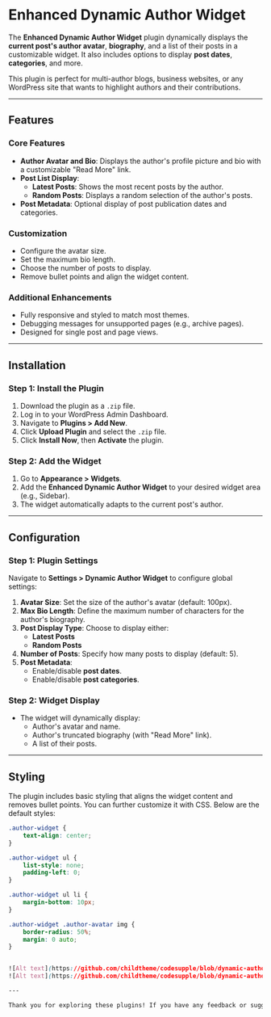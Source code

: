 # Enhanced Dynamic Author Widget

The **Enhanced Dynamic Author Widget** plugin dynamically displays the **current post's author avatar**, **biography**, and a list of their posts in a customizable widget. It also includes options to display **post dates**, **categories**, and more.

This plugin is perfect for multi-author blogs, business websites, or any WordPress site that wants to highlight authors and their contributions.

---

## Features

### Core Features
- **Author Avatar and Bio**: Displays the author's profile picture and bio with a customizable "Read More" link.
- **Post List Display**:
  - **Latest Posts**: Shows the most recent posts by the author.
  - **Random Posts**: Displays a random selection of the author's posts.
- **Post Metadata**: Optional display of post publication dates and categories.

### Customization
- Configure the avatar size.
- Set the maximum bio length.
- Choose the number of posts to display.
- Remove bullet points and align the widget content.

### Additional Enhancements
- Fully responsive and styled to match most themes.
- Debugging messages for unsupported pages (e.g., archive pages).
- Designed for single post and page views.

---

## Installation

### Step 1: Install the Plugin
1. Download the plugin as a `.zip` file.
2. Log in to your WordPress Admin Dashboard.
3. Navigate to **Plugins > Add New**.
4. Click **Upload Plugin** and select the `.zip` file.
5. Click **Install Now**, then **Activate** the plugin.

### Step 2: Add the Widget
1. Go to **Appearance > Widgets**.
2. Add the **Enhanced Dynamic Author Widget** to your desired widget area (e.g., Sidebar).
3. The widget automatically adapts to the current post's author.

---

## Configuration

### Step 1: Plugin Settings
Navigate to **Settings > Dynamic Author Widget** to configure global settings:

1. **Avatar Size**: Set the size of the author's avatar (default: 100px).
2. **Max Bio Length**: Define the maximum number of characters for the author's biography.
3. **Post Display Type**: Choose to display either:
   - **Latest Posts**
   - **Random Posts**
4. **Number of Posts**: Specify how many posts to display (default: 5).
5. **Post Metadata**:
   - Enable/disable **post dates**.
   - Enable/disable **post categories**.

### Step 2: Widget Display
- The widget will dynamically display:
  - Author's avatar and name.
  - Author's truncated biography (with "Read More" link).
  - A list of their posts.

---

## Styling

The plugin includes basic styling that aligns the widget content and removes bullet points. You can further customize it with CSS. Below are the default styles:

```css
.author-widget {
    text-align: center;
}

.author-widget ul {
    list-style: none;
    padding-left: 0;
}

.author-widget ul li {
    margin-bottom: 10px;
}

.author-widget .author-avatar img {
    border-radius: 50%;
    margin: 0 auto;
}


![Alt text](https://github.com/childtheme/codesupple/blob/dynamic-author-widget/result.jpg)
![Alt text](https://github.com/childtheme/codesupple/blob/dynamic-author-widget/settings.jpg)

---

Thank you for exploring these plugins! If you have any feedback or suggestions, feel free to share them in the respective GitHub repositories. 😊  

